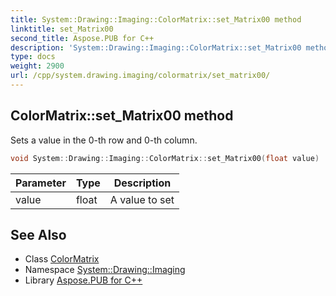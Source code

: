 ```yaml
---
title: System::Drawing::Imaging::ColorMatrix::set_Matrix00 method
linktitle: set_Matrix00
second_title: Aspose.PUB for C++
description: 'System::Drawing::Imaging::ColorMatrix::set_Matrix00 method. Sets a value in the 0-th row and 0-th column in C++.'
type: docs
weight: 2900
url: /cpp/system.drawing.imaging/colormatrix/set_matrix00/
---
```

## ColorMatrix::set_Matrix00 method


Sets a value in the 0-th row and 0-th column.

```cpp
void System::Drawing::Imaging::ColorMatrix::set_Matrix00(float value)
```


| Parameter | Type | Description |
| --- | --- | --- |
| value | float | A value to set |

## See Also

* Class [ColorMatrix](../)
* Namespace [System::Drawing::Imaging](../../)
* Library [Aspose.PUB for C++](../../../)
